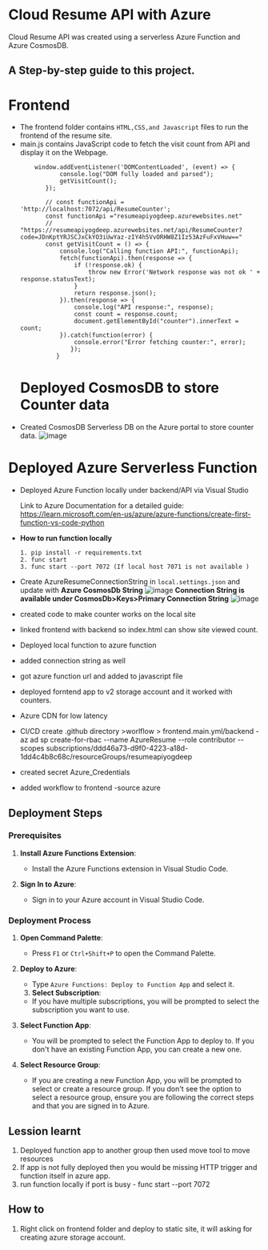 # Cloud Resume API with Azure 
Cloud Resume API was created using a serverless Azure Function and Azure CosmosDB. 

## A Step-by-step guide to this project.

# Frontend
- The frontend folder contains `HTML,CSS,and Javascript` files to run the frontend of the resume site. 
- main.js contains JavaScript code to fetch the visit count from API and display it on the Webpage.
  ```Js
      window.addEventListener('DOMContentLoaded', (event) => {
             console.log("DOM fully loaded and parsed");
             getVisitCount();
         });
         
         // const functionApi = 'http://localhost:7072/api/ResumeCounter';
         const functionApi ="resumeapiyogdeep.azurewebsites.net"
         // "https://resumeapiyogdeep.azurewebsites.net/api/ResumeCounter?code=JDnKptYRJSCJxCkYO3iUwYaz-zIY4h5VvORHW8Z1Iz53AzFuFxVHuw=="
         const getVisitCount = () => {
             console.log("Calling function API:", functionApi);
             fetch(functionApi).then(response => {
                 if (!response.ok) {
                     throw new Error('Network response was not ok ' + response.statusText);
                 }
                 return response.json();
             }).then(response => {
                 console.log("API response:", response);
                 const count = response.count;
                 document.getElementById("counter").innerText = count;
             }).catch(function(error) {
                 console.error("Error fetching counter:", error);
                });
            }     
  ```
  # Deployed CosmosDB to store Counter data
- Created CosmosDB Serverless DB on the Azure portal to store counter data.
    ![image](https://github.com/user-attachments/assets/1b2fb845-8bb4-4d93-a9b3-dd7c981aff03)
# Deployed Azure Serverless Function
- Deployed Azure Function locally under backend/API via Visual Studio

  Link to Azure Documentation for a detailed guide: https://learn.microsoft.com/en-us/azure/azure-functions/create-first-function-vs-code-python

- **How to run function locally**
  ```
  1. pip install -r requirements.txt
  2. func start
  3. func start --port 7072 (If local host 7071 is not available )  
  ```
- Create AzureResumeConnectionString in `local.settings.json` and update with **Azure CosmosDb String**
  ![image](https://github.com/user-attachments/assets/fb3697b5-e283-4286-9fcd-26f24a52f476)
  **Connection String is available under CosmosDb>Keys>Primary Connection String**
  ![image](https://github.com/user-attachments/assets/bdbc535d-e07c-49cc-a485-fa1aeaa9ca2d)
 
- created code to make counter works on the local site 
- linked frontend with backend so index.html can show site viewed count. 
- Deployed local function to azure function 
- added connection string as well
- got azure function url and added to javascript file 
- deployed forntend app to v2 storage account and it worked with counters. 
- Azure CDN for low latency 
- CI/CD create .github directory >worlflow > frontend.main.yml/backend
-az ad sp create-for-rbac --name AzureResume --role contributor --scopes subscriptions/ddd46a73-d9f0-4223-a18d-1dd4c4b8c68c/resourceGroups/resumeapiyogdeep
- created secret Azure_Credentials
- added workflow to frontend -source azure

## Deployment Steps

### Prerequisites

1. **Install Azure Functions Extension**:
   - Install the Azure Functions extension in Visual Studio Code.

2. **Sign In to Azure**:
   - Sign in to your Azure account in Visual Studio Code.

### Deployment Process

1. **Open Command Palette**:
   - Press `F1` or `Ctrl+Shift+P` to open the Command Palette.

2. **Deploy to Azure**:
   - Type `Azure Functions: Deploy to Function App` and select it.
   3. **Select Subscription**:
   - If you have multiple subscriptions, you will be prompted to select the subscription you want to use.

4. **Select Function App**:
   - You will be prompted to select the Function App to deploy to. If you don't have an existing Function App, you can create a new one.

5. **Select Resource Group**:
   - If you are creating a new Function App, you will be prompted to select or create a resource group. If you don't see the option to select a resource group, ensure you are following the correct steps and that you are signed in to Azure.

## Lession learnt 

1. Deployed function app to another group then used move tool to move resources 
2. If app is not fully deployed then you would be missing HTTP trigger and function itself in azure app. 
3. run function locally if port is busy - func start --port 7072

## How to 

1. Right click on frontend folder and deploy to static site, it will asking for creating 
azure storage account. 
